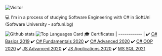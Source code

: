  ![Visitor](https://visitor-badge.laobi.icu/badge?page_id=YavorTsanev)

 💻 I'm in a process of studying Software Engineering with C# in SoftUni (Software University - softuni.bg)

![Github stats](https://github-readme-stats.vercel.app/api?username=YavorTsanev&count_private=true&true&hide=issues&show_icons=true&layout=compact)
![Top Languages Card](https://github-readme-stats.vercel.app/api/top-langs/?username=YavorTsanev&layout=compact)
🎓 Certificates |
------------ |
✔️ [C# Basics 2019](https://softuni.bg/certificates/details/73363/829c2885) 
✔️ [ C# Fundamentals 2020](https://softuni.bg/certificates/details/80136/b25e04c9) 
✔️ [ C# Advanced 2020](https://softuni.bg/certificates/details/83339/463106b4) 
✔️ [C# OOP 2020](https://softuni.bg/certificates/details/95863/ad1d85cb) 
✔️ [JS Advanced 2020](https://softuni.bg/certificates/details/90657/63dfc75f) 
✔️ [JS Applications 2020](https://softuni.bg/certificates/details/95332/6b22eb10)
✔️ [MS SQL 2021](https://softuni.bg/certificates/details/98034/a932e1cd)
